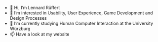 - 👋 Hi, I’m Lennard Rüffert
- 👀 I’m interested in Usability, User Experience, Game Development and Design Processes
- 🌱 I’m currently studying Human Computer Interaction at the University Würzburg
- 📫 Have a look at my website

<!---
Pixelhuber/Pixelhuber is a ✨ special ✨ repository because its `README.md` (this file) appears on your GitHub profile.
You can click the Preview link to take a look at your changes.
--->
